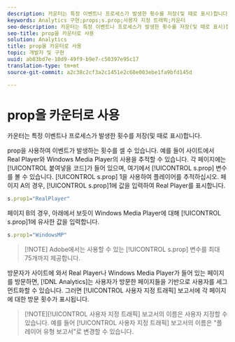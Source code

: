 ```yaml
---
description: 카운터는 특정 이벤트나 프로세스가 발생한 횟수를 저장(및 때로 표시)합니다.
keywords: Analytics 구현;props;s.prop;사용자 지정 트래픽;카운터
seo-description: 카운터는 특정 이벤트나 프로세스가 발생한 횟수를 저장(및 때로 표시)합니다.
seo-title: prop을 카운터로 사용
solution: Analytics
title: prop을 카운터로 사용
topic: 개발자 및 구현
uuid: ab83bd7e-10d9-49f9-b9e7-c50397e95c17
translation-type: tm+mt
source-git-commit: a2c38c2cf3a2c1451e2c60e003ebe1fa9bfd145d

---
```



# prop을 카운터로 사용

카운터는 특정 이벤트나 프로세스가 발생한 횟수를 저장(및 때로 표시)합니다.

prop을 사용하여 이벤트가 발생하는 횟수를 셀 수 있습니다. 예를 들어 사이트에서 Real Player와 Windows Media Player의 사용을 추적할 수 있습니다. 각 페이지에는 [!UICONTROL 붙여넣을 코드]가 들어 있으며, 여기에서 [!UICONTROL s.prop] 변수를 볼 수 있습니다. [!UICONTROL s.prop] 1을 사용하여 플레이어를 추적하십시오. 페이지 A의 경우, [!UICONTROL s.prop]1에 값을 입력하여 Real Player를 표시합니다.

```js
s.prop1="RealPlayer"
```

페이지 B의 경우, 아래에서 보듯이 Windows Media Player에 대해 [!UICONTROL s.prop]1에 유사한 값을 입력합니다.

```js
s.prop1="WindowsMP"
```

> [!NOTE] Adobe에서는 사용할 수 있는 [!UICONTROL s.prop] 변수를 최대 75개까지 제공합니다.

방문자가 사이트에 와서 Real Player나 Windows Media Player가 들어 있는 페이지를 방문하면, [!DNL Analytics]는 사용자가 방문한 페이지들을 기반으로 사용자를 세그먼트화할 수 있습니다. 그러면 [!UICONTROL 사용자 지정 트래픽] 보고서에 각 페이지에 대한 방문 횟수가 표시됩니다.

> [!NOTE][!UICONTROL  사용자 지정 트래픽] 보고서의 이름은 사용자 지정할 수 있습니다. 예를 들어 [!UICONTROL 사용자 지정 트래픽] 보고서의 이름은 "플레이어 유형 보고서"로 변경할 수 있습니다.


